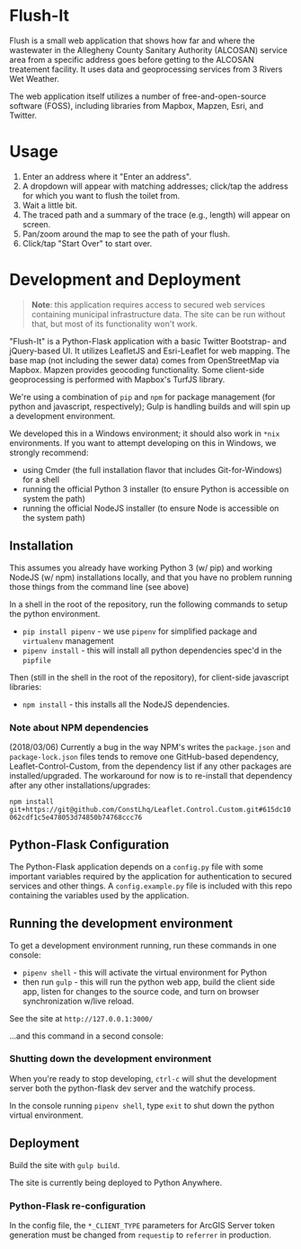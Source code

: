 # Flush-It

Flush is a small web application that shows how far and where the wastewater in the Allegheny County Sanitary Authority (ALCOSAN) service area from a specific address goes before getting to the ALCOSAN treatement facility. It uses data and geoprocessing services from 3 Rivers Wet Weather.

The web application itself utilizes a number of free-and-open-source software (FOSS), including libraries from Mapbox, Mapzen, Esri, and Twitter.

# Usage

1. Enter an address where it "Enter an address".
2. A dropdown will appear with matching addresses; click/tap the address for which you want to flush the toilet from.
3. Wait a little bit.
4. The traced path and a summary of the trace (e.g., length) will appear on screen.
5. Pan/zoom around the map to see the path of your flush.
6. Click/tap "Start Over" to start over.

# Development and Deployment

> **Note**: this application requires access to secured web services containing municipal infrastructure data. The site can be run without that, but most of its functionality won't work.

"Flush-It" is a Python-Flask application with a basic Twitter Bootstrap- and jQuery-based UI. It utilizes LeafletJS and Esri-Leaflet for web mapping. The base map (not including the sewer data) comes from OpenStreetMap via Mapbox. Mapzen provides geocoding functionality. Some client-side geoprocessing is performed with Mapbox's TurfJS library.

We're using a combination of `pip` and `npm` for package management (for python and javascript, respectively); Gulp is handling builds and will spin up a development environment.

We developed this in a Windows environment; it should also work in `*nix` environments. If you want to attempt developing on this in Windows, we strongly recommend:

* using Cmder (the full installation flavor that includes Git-for-Windows) for a shell
* running the official Python 3 installer (to ensure Python is accessible on system the path)
* running the official NodeJS installer (to ensure Node is accessible on the system path)

## Installation

This assumes you already have working Python 3 (w/ pip) and working NodeJS (w/ npm) installations locally, and that you have no problem running those things from the command line (see above)

In a shell in the root of the repository, run the following commands to setup the python environment.

* `pip install pipenv` - we use `pipenv` for simplified package and `virtualenv` management
* `pipenv install` - this will install all python dependencies spec'd in the `pipfile`

Then (still in the shell in the root of the repository), for client-side javascript libraries:

* `npm install` - this installs all the NodeJS dependencies.

### Note about NPM dependencies

(2018/03/06) Currently a bug in the way NPM's writes the `package.json` and `package-lock.json` files tends to remove one GitHub-based dependency, Leaflet-Control-Custom, from the dependency list if any other packages are installed/upgraded. The workaround for now is to re-install that dependency after any other installations/upgrades:

`npm install git+https://git@github.com/ConstLhq/Leaflet.Control.Custom.git#615dc10062cdf1c5e478053d74850b74768ccc76`

## Python-Flask Configuration

The Python-Flask application depends on a `config.py` file with some important variables required by the application for authentication to secured services and other things. A `config.example.py` file is included with this repo containing the variables used by the application.

## Running the development environment

To get a development environment running, run these commands in one console:

* `pipenv shell` - this will activate the virtual environment for Python
* then run `gulp` - this will run the python web app, build the client side app, listen for changes to the source code, and turn on browser synchronization w/live reload.

See the site at `http://127.0.0.1:3000/`

...and this command in a second console:

### Shutting down the development environment

When you're ready to stop developing, `ctrl-c` will shut the development server both the python-flask dev server and the watchify process. 

In the console running `pipenv shell`, type `exit` to shut down the python virtual environment.

## Deployment

Build the site with `gulp build`.

The site is currently being deployed to Python Anywhere.

### Python-Flask re-configuration

In the config file, the `*_CLIENT_TYPE` parameters for ArcGIS Server token generation must be changed
from `requestip` to `referrer` in production.